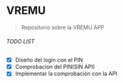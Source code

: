 # VREMU

> Repositorio sobre la VREMU APP

###### TODO LIST

- [x] Diseño del login con el PIN
- [x] Comprobacion del PIN(SIN API)
- [x] Implementar la comprobación con la API